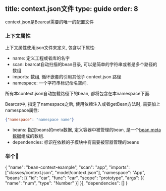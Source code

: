 title: context.json文件
type: guide
order: 8
---

context.json是Bearcat需要的唯一的配置文件

### 上下文属性

上下文属性使用json文件来定义, 包含以下属性:

* name: 定义工程或者库的名字  
* scan: bearcat自动扫描的bean目录, 可以是简单的字符串或者是多个路径的数组
* imports: 数组, 循环嵌套的引用其他子 context.json 路径  
* namespace: 一个字符串标记命名空间.

所有本context.json自动加载路径下的bean, 都将包含在本namespace下面.

Bearcat中, 指定了namespace之后, 使用依赖注入或者getBean方法时, 需要加上namespace属性: 

```json
{"namespace": "namespace name"}
```

* beans: 指定beans的meta数据, 定义容器中被管理的bean, 是一个[bean meta数据](/guide/magic-javaScript-objects-in-details.html#Bean_属性)组成的数组.
* dependencies: 标识在依赖的子模块中有需要被容器管理的beans  



### 举个🌰

{
    "name": "bean-context-example",
    "scan": "app",
    "imports": ["classes/context.json", "model/context.json"],
    "namespace": "App",
    "beans": [{
        "id": "car",
        "func": "car",
        "scope": "prototype",
        "args": [{
            "name": "num",
            "type": "Number"
        }]
    }],
    "dependencies": []
}